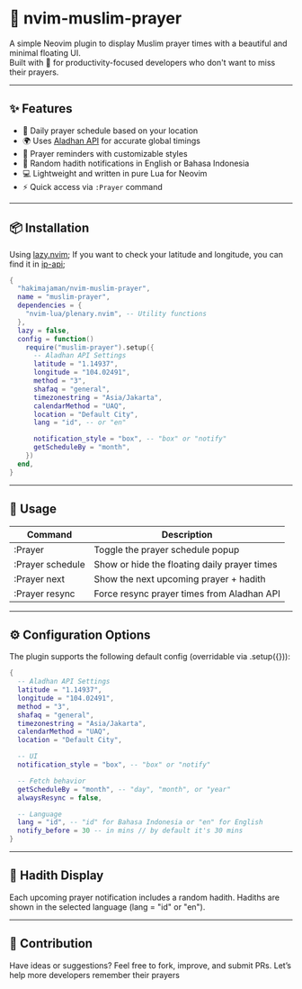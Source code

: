 # 🕌 nvim-muslim-prayer

A simple Neovim plugin to display Muslim prayer times with a beautiful and minimal floating UI.  
Built with 💖 for productivity-focused developers who don't want to miss their prayers.

---

## ✨ Features

- 📅 Daily prayer schedule based on your location
- 🌍 Uses [Aladhan API](https://aladhan.com/prayer-times-api) for accurate global timings
- 🔔 Prayer reminders with customizable styles
- 📖 Random hadith notifications in English or Bahasa Indonesia
- 💻 Lightweight and written in pure Lua for Neovim
- ⚡ Quick access via `:Prayer` command

---

## 📦 Installation

Using [lazy.nvim](https://github.com/folke/lazy.nvim);
If you want to check your latitude and longitude, you can find it in [ip-api](http://ip-api.com/json/);

```lua
{
  "hakimajaman/nvim-muslim-prayer",
  name = "muslim-prayer",
  dependencies = {
    "nvim-lua/plenary.nvim", -- Utility functions
  },
  lazy = false,
  config = function()
    require("muslim-prayer").setup({
      -- Aladhan API Settings
      latitude = "1.14937",
      longitude = "104.02491",
      method = "3",
      shafaq = "general",
      timezonestring = "Asia/Jakarta",
      calendarMethod = "UAQ",
      location = "Default City",
      lang = "id", -- or "en"

      notification_style = "box", -- "box" or "notify"
      getScheduleBy = "month",
    })
  end,
}
```
---

## 🚀 Usage
| Command    | Description |
| ----------------- | --------------------------------------------- |
| :Prayer           | Toggle the prayer schedule popup              |
| :Prayer schedule  | Show or hide the floating daily prayer times  |
| :Prayer next      | Show the next upcoming prayer + hadith        |
| :Prayer resync    | Force resync prayer times from Aladhan API    |

---

## ⚙️ Configuration Options
The plugin supports the following default config (overridable via .setup({})):

```lua
{
  -- Aladhan API Settings
  latitude = "1.14937",
  longitude = "104.02491",
  method = "3",
  shafaq = "general",
  timezonestring = "Asia/Jakarta",
  calendarMethod = "UAQ",
  location = "Default City",

  -- UI
  notification_style = "box", -- "box" or "notify"

  -- Fetch behavior
  getScheduleBy = "month", -- "day", "month", or "year"
  alwaysResync = false,

  -- Language
  lang = "id", -- "id" for Bahasa Indonesia or "en" for English
  notify_before = 30 -- in mins // by default it's 30 mins
}
```

---

## 📖 Hadith Display
Each upcoming prayer notification includes a random hadith.
Hadiths are shown in the selected language (lang = "id" or "en").

---

## 🤝 Contribution
Have ideas or suggestions? Feel free to fork, improve, and submit PRs.
Let’s help more developers remember their prayers
